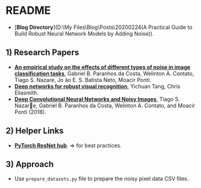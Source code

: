# README



* [**Blog Directory**](D:\My Files\Blog\Posts\20200224(A Practical Guide to Build Robust Neural Network Models by Adding Noise)).



## 1) Research Papers

* [**An empirical study on the effects of different types of noise in image classification tasks**](https://arxiv.org/pdf/1609.02781.pdf),  Gabriel B. Paranhos da Costa, Welinton A. Contato, Tiago S. Nazare, Jo ̃ao E. S. Batista Neto, Moacir Ponti.
* [**Deep networks for robust visual recognition**](http://citeseerx.ist.psu.edu/viewdoc/download?doi=10.1.1.170.1765&rep=rep1&type=pdf), Yichuan Tang, Chris Eliasmith.
* [**Deep Convolutional Neural Networks and Noisy Images**](https://www.researchgate.net/publication/322915518_Deep_Convolutional_Neural_Networks_and_Noisy_Images), Tiago S. Nazare, Gabriel B. Paranhos da Costa, Welinton A. Contato, and Moacir Ponti (2018).



## 2) Helper Links

* **[PyTorch ResNet hub](https://pytorch.org/hub/pytorch_vision_resnet/)**. => for best practices.



## 3) Approach

* Use `prepare_datasets.py` file to prepare the noisy pixel data CSV files.
